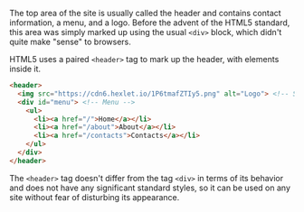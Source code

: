 The top area of the site is usually called the header and contains contact information, a menu, and a logo. Before the advent of the HTML5 standard, this area was simply marked up using the usual `<div>` block, which didn't quite make "sense" to browsers.

HTML5 uses a paired `<header>` tag to mark up the header, with elements inside it.

```html
<header>
  <img src="https://cdn6.hexlet.io/1P6tmafZTIy5.png" alt="Logo"> <!-- Site Logo -->
  <div id="menu"> <!-- Menu -->
    <ul>
      <li><a href="/">Home</a></li>
      <li><a href="/about">About</a></li>
      <li><a href="/contacts">Contacts</a></li>
    </ul>
  </div>
</header>
```

The `<header>` tag doesn't differ from the tag `<div>` in terms of its behavior and does not have any significant standard styles, so it can be used on any site without fear of disturbing its appearance.
